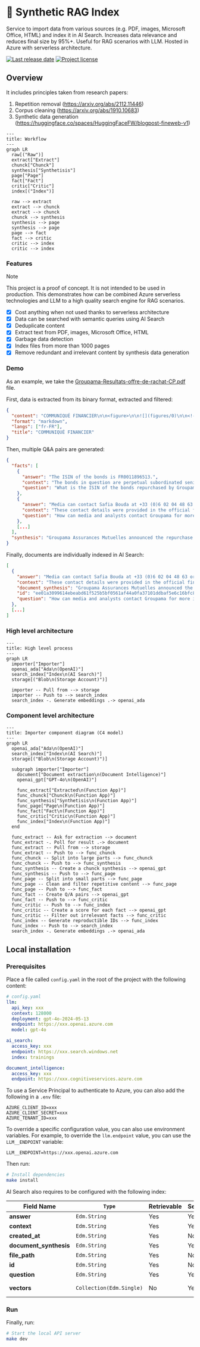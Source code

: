 # 🧠 Synthetic RAG Index

Service to import data from various sources (e.g. PDF, images, Microsoft Office, HTML) and index it in AI Search. Increases data relevance and reduces final size by 95%+. Useful for RAG scenarios with LLM. Hosted in Azure with serverless architecture.

<!-- github.com badges -->
[![Last release date](https://img.shields.io/github/release-date/clemlesne/call-center-ai)](https://github.com/clemlesne/call-center-ai/releases)
[![Project license](https://img.shields.io/github/license/clemlesne/call-center-ai)](https://github.com/clemlesne/call-center-ai/blob/main/LICENSE)

## Overview

It includes principles taken from research papers:

1. Repetition removal (https://arxiv.org/abs/2112.11446)
2. Corpus cleaning (https://arxiv.org/abs/1910.10683)
3. Synthetic data generation (https://huggingface.co/spaces/HuggingFaceFW/blogpost-fineweb-v1)

```mermaid
---
title: Workflow
---
graph LR
  raw[("Raw")]
  extract["Extract"]
  chunck["Chunck"]
  synthesis["Synthetisis"]
  page["Page"]
  fact["Fact"]
  critic["Critic"]
  index[("Index")]

  raw --> extract
  extract --> chunck
  extract --> chunck
  chunck --> synthesis
  synthesis --> page
  synthesis --> page
  page --> fact
  fact --> critic
  critic --> index
  critic --> index
```

### Features

> [!NOTE]
> This project is a proof of concept. It is not intended to be used in production. This demonstrates how can be combined Azure serverless technologies and LLM to a high quality search engine for RAG scenarios.

- [x] Cost anything when not used thanks to serverless architecture
- [x] Data can be searched with semantic queries using AI Search
- [x] Deduplicate content
- [x] Extract text from PDF, images, Microsoft Office, HTML
- [x] Garbage data detection
- [x] Index files from more than 1000 pages
- [x] Remove redundant and irrelevant content by synthesis data generation

### Demo

As an example, we take the [Groupama-Resultats-offre-de-rachat-CP.pdf](examples/raw/Groupama-Resultats-offre-de-rachat-CP.pdf) file.

First, data is extracted from its binary format, extracted and filtered:

```json
{
  "content": "COMMUNIQUÉ FINANCIER\n\n<figure>\n\n![](figures/0)\n\n<!-- FigureContent=\"LE GROUPE Groupama\" -->\n\n</figure>\n\n\nLE PRÉSENT COMMUNIQUÉ NE DOIT PAS ÊTRE DIFFUSÉ AUX ÉTATS-UNIS\n\nParis, le 10 octobre 2022\n\nGroupama Assurances Mutuelles a racheté pour 228,9 millions d'euros les obligations senior subordonnées perpétuelles émises en 2014\n\nGroupama Assurance Mutuelles annonce les résultats de l'offre de rachat qui a expiré le 7 octobre 2022 sur les Obligations Senior Subordonnées Perpétuelles portant intérêt à taux fixe à puis à taux variable d'un montant de 1.100.000.000 d'euros (ISIN : FR0011896513) émises en 2014. Le montant final du rachat est de 228,9 millions d'euros.\n\nCette opération contribue à la gestion proactive de la structure de capital de Groupama.\n\n| Contact presse Safia Bouda | Contact analystes et investisseurs Valérie Buffard |\n| - | - |\n| + 33 (0)6 02 04 48 63 | +33 (0)6 70 04 12 38 |\n| safia.bouda@groupama.com | valerie.buffard@groupama.com |\n\n<!-- PageFooter=\"A propos du groupe Groupama\" -->\n\nDepuis plus de 100 ans, le Groupe Groupama, fonde son action sur des valeurs humanistes intemporelles pour permettre au plus grand nombre de construire leur vie en confiance. Le Groupe Groupama, l'un des premiers groupes d'assurance mutualistes en France, développe ses activités d'assurance, et de services dans dix pays. Le groupe compte 12 millions de sociétaires et clients et 31 000 collaborateurs à travers le monde, avec un chiffre d'affaires annuel de 15,5 milliards d'euros. Retrouvez toute l'actualité du Groupe Groupama sur son site internet (www.groupama.com)\n",
  "format": "markdown",
  "langs": ["fr-FR"],
  "title": "COMMUNIQUÉ FINANCIER"
}
```

Then, multiple Q&A pairs are generated:

```json
{
  "facts": [
    {
      "answer": "The ISIN of the bonds is FR0011896513.",
      "context": "The bonds in question are perpetual subordinated senior bonds with a fixed-to-variable interest rate and were originally issued in 2014.",
      "question": "What is the ISIN of the bonds repurchased by Groupama Assurances Mutuelles?"
    },
    {
      "answer": "Media can contact Safia Bouda at +33 (0)6 02 04 48 63 or via email at safia.bouda@groupama.com, and analysts can contact Valérie Buffard at +33 (0)6 70 04 12 38 or via email at valerie.buffard@groupama.com.",
      "context": "These contact details were provided in the official financial press release by Groupama for further inquiries.",
      "question": "How can media and analysts contact Groupama for more information?"
    },
    [...]
  ],
  "synthesis": "Groupama Assurances Mutuelles announced the repurchase of perpetual subordinated senior bonds worth 228.9 million euros, initially issued in 2014 with a total amount of 1.1 billion euros. This strategic financial maneuver aims to proactively manage the company's capital structure. The offer concluded on October 7, 2022. Groupama, a leading mutual insurance group in France, operates in ten countries with an annual revenue of 15.5 billion euros."
}
```

Finally, documents are individually indexed in AI Search:

```json
[
  {
    "answer": "Media can contact Safia Bouda at +33 (0)6 02 04 48 63 or via email at safia.bouda@groupama.com, and analysts can contact Valérie Buffard at +33 (0)6 70 04 12 38 or via email at valerie.buffard@groupama.com.",
    "context": "These contact details were provided in the official financial press release by Groupama for further inquiries.",
    "document_synthesis": "Groupama Assurances Mutuelles announced the repurchase of perpetual subordinated senior bonds worth 228.9 million euros, initially issued in 2014 with a total amount of 1.1 billion euros. This strategic financial maneuver aims to proactively manage the company's capital structure. The offer concluded on October 7, 2022. Groupama, a leading mutual insurance group in France, operates in ten countries with an annual revenue of 15.5 billion euros.",
    "id": "ee01a3099614ebeabd61f525b5bf0561af44a0fa37101ddbaf5e6c16bfc80564",
    "question": "How can media and analysts contact Groupama for more information?"
  },
  [...]
]
```

### High level architecture

```mermaid
---
title: High level process
---
graph LR
  importer["Importer"]
  openai_ada["Ada\n(OpenAI)"]
  search_index["Index\n(AI Search)"]
  storage[("Blob\n(Storage Account)")]

  importer -- Pull from --> storage
  importer -- Push to --> search_index
  search_index -. Generate embeddings .-> openai_ada
```

### Component level architecture

```mermaid
---
title: Importer component diagram (C4 model)
---
graph LR
  openai_ada["Ada\n(OpenAI)"]
  search_index["Index\n(AI Search)"]
  storage[("Blob\n(Storage Account)")]

  subgraph importer["Importer"]
    document["Document extraction\n(Document Intelligence)"]
    openai_gpt["GPT-4o\n(OpenAI)"]

    func_extract["Extracted\n(Function App)"]
    func_chunck["Chunck\n(Function App)"]
    func_synthesis["Synthetisis\n(Function App)"]
    func_page["Page\n(Function App)"]
    func_fact["Fact\n(Function App)"]
    func_critic["Critic\n(Function App)"]
    func_index["Index\n(Function App)"]
  end

  func_extract -- Ask for extraction --> document
  func_extract -. Poll for result .-> document
  func_extract -- Pull from --> storage
  func_extract -- Push to --> func_chunck
  func_chunck -- Split into large parts --> func_chunck
  func_chunck -- Push to --> func_synthesis
  func_synthesis -- Create a chunck synthesis --> openai_gpt
  func_synthesis -- Push to --> func_page
  func_page -- Split into small parts --> func_page
  func_page -- Clean and filter repetitive content --> func_page
  func_page -- Push to --> func_fact
  func_fact -- Create Q/A pairs --> openai_gpt
  func_fact -- Push to --> func_critic
  func_critic -- Push to --> func_index
  func_critic -- Create a score for each fact --> openai_gpt
  func_critic -- Filter out irrelevant facts --> func_critic
  func_index -- Generate reproductible IDs --> func_index
  func_index -- Push to --> search_index
  search_index -. Generate embeddings .-> openai_ada
```

## Local installation

### Prerequisites

Place a file called `config.yaml` in the root of the project with the following content:

```yaml
# config.yaml
llm:
  api_key: xxx
  context: 128000
  deployment: gpt-4o-2024-05-13
  endpoint: https://xxx.openai.azure.com
  model: gpt-4o

ai_search:
  access_key: xxx
  endpoint: https://xxx.search.windows.net
  index: trainings

document_intelligence:
  access_key: xxx
  endpoint: https://xxx.cognitiveservices.azure.com
```

To use a Service Principal to authenticate to Azure, you can also add the following in a `.env` file:

```dotenv
AZURE_CLIENT_ID=xxx
AZURE_CLIENT_SECRET=xxx
AZURE_TENANT_ID=xxx
```

To override a specific configuration value, you can also use environment variables. For example, to override the `llm.endpoint` value, you can use the `LLM__ENDPOINT` variable:

```dotenv
LLM__ENDPOINT=https://xxx.openai.azure.com
```

Then run:

```bash
# Install dependencies
make install
```

AI Search also requires to be configured with the following index:

| **Field Name** | `Type` | Retrievable | Searchable | Dimensions | Vectorizer |
|-|-|-|-|-|-|
| **answer** | `Edm.String` | Yes | Yes | | |
| **context** | `Edm.String` | Yes | Yes | | |
| **created_at** | `Edm.String` | Yes | No | | |
| **document_synthesis** | `Edm.String` | Yes | Yes | | |
| **file_path** | `Edm.String` | Yes | No | | |
| **id** | `Edm.String` | Yes | No | | |
| **question** | `Edm.String` | Yes | Yes | | |
| **vectors** | `Collection(Edm.Single)` | No | Yes | 1536 | *OpenAI ADA* |

### Run

Finally, run:

```bash
# Start the local API server
make dev
```
